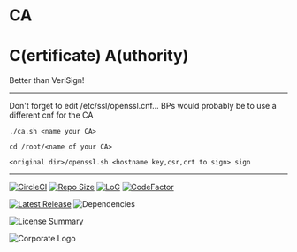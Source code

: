 # CA
C(ertificate) A(uthority)
==========

Better than VeriSign!

----------
Don't forget to edit /etc/ssl/openssl.cnf...
BPs would probably be to use a different cnf for the CA

`./ca.sh <name your CA>`

`cd /root/<name of your CA>`

`<original dir>/openssl.sh <hostname key,csr,crt to sign> sign`

----------
[![CircleCI](https://img.shields.io/circleci/build/github/InnovAnon-Inc/CA?color=%23FF1100&logo=InnovAnon%2C%20Inc.&logoColor=%23FF1133&style=plastic)](https://circleci.com/gh/InnovAnon-Inc/CA)
[![Repo Size](https://img.shields.io/github/repo-size/InnovAnon-Inc/CA?color=%23FF1100&logo=InnovAnon%2C%20Inc.&logoColor=%23FF1133&style=plastic)](https://github.com/InnovAnon-Inc/CA)
[![LoC](https://tokei.rs/b1/github/InnovAnon-Inc/CA?category=code)](https://github.com/InnovAnon-Inc/CA)
[![CodeFactor](https://www.codefactor.io/repository/github/InnovAnon-Inc/CA/badge)](https://www.codefactor.io/repository/github/InnovAnon-Inc/CA)

[![Latest Release](https://img.shields.io/github/commits-since/InnovAnon-Inc/CA/latest?color=%23FF1100&include_prereleases&logo=InnovAnon%2C%20Inc.&logoColor=%23FF1133&style=plastic)](https://github.com/InnovAnon-Inc/CA/releases/latest)
![Dependencies](https://img.shields.io/librariesio/github/InnovAnon-Inc/CA?color=%23FF1100&style=plastic)

[![License Summary](https://img.shields.io/github/license/InnovAnon-Inc/CA?color=%23FF1100&label=Free%20Code%20for%20a%20Free%20World%21&logo=InnovAnon%2C%20Inc.&logoColor=%23FF1133&style=plastic)](https://tldrlegal.com/license/unlicense#summary)

![Corporate Logo](https://i.imgur.com/UD8y4Is.gif)

